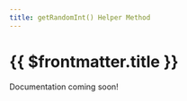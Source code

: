 ```yaml
---
title: getRandomInt() Helper Method
---
```



<script setup>
    import DocsPackageVersion from '../../../src/views/compos/DocsPackageVersion.vue'
</script>



# {{ $frontmatter.title }}

<!-- TODO: write docs for helper method (use tests for reference) -->
Documentation coming soon!
